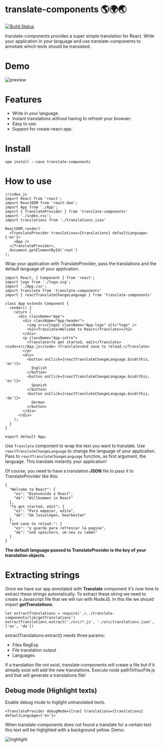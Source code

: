 # translate-components 🌎🌍🌏
[![Build Status](https://travis-ci.org/zamarrowski/translate-components.svg?branch=master)](https://travis-ci.org/zamarrowski/translate-components)

translate-components provides a super simple translation for React. Write your application in your language and use translate-components to annotate which texts should be translated.

# Demo
![preview](https://raw.githubusercontent.com/zamarrowski/translate-components/master/preview.gif)

# Features
* Write in your language.
* Instant translations without having to refresh your browser.
* Easy to use.
* Support for create-react-app.

# Install
```
npm install --save translate-components
```
# How to use
```
//index.js
import React from 'react';
import ReactDOM from 'react-dom';
import App from './App';
import { TranslateProvider } from 'translate-components'
import './index.css';
import translations from './translations.json'

ReactDOM.render(
  <TranslateProvider translations={translations} defaultLanguage={'en'}>
    <App />
  </TranslateProvider>,
  document.getElementById('root')
);
```
Wrap your application with TranslateProvider, pass the translations and the default language of your application.

```
import React, { Component } from 'react';
import logo from './logo.svg';
import './App.css';
import Translate from 'translate-components'
import { reactTranslateChangeLanguage } from 'translate-components'

class App extends Component {
  render() {
    return (
      <div className="App">
        <div className="App-header">
          <img src={logo} className="App-logo" alt="logo" />
          <h2><Translate>Welcome to React</Translate></h2>
        </div>
        <p className="App-intro">
          <Translate>To get started, edit</Translate> <code>src/App.js</code> <Translate>and save to reload.</Translate>
        </p>
        <div>
          <button onClick={reactTranslateChangeLanguage.bind(this, 'en')}>
            English
          </button>
          <button onClick={reactTranslateChangeLanguage.bind(this, 'es')}>
            Spanish
          </button>
          <button onClick={reactTranslateChangeLanguage.bind(this, 'de')}>
            German
          </button>
        </div>
      </div>
    );
  }
}

export default App;
```

Use ```Translate``` component to wrap the text you want to translate.
Use ```reactTranslateChangeLanguage``` to change the language of your application. Pass to ```reactTranslateChangeLanguage``` function, as first argument, the language. This translate instantly your application!

Of course, you need to have a translation **JSON** file to pass it to TranslateProvider like this:
```
{
  "Welcome to React": {
    "es": "Bienvenido a React",
    "de": "Willkommen in React"
  },
  "To get started, edit": {
    "es": "Para empezar, edita",
    "de": "Um loszulegen, bearbeiten"
  },
  "and save to reload.": {
    "es": "y guarda para refrescar la pagina",
    "de": "und speichern, um neu zu laden"
  }
}
```
**The default language passed to TranslateProvider is the key of your translation objects.**

# Extracting strings
Once we have our app annotated with **Translate** component it's now time to extract these strings automatically.
To extract these string we need to create a Javascript file that we will run with NodeJS.
In this file we should import **getTranslations**:
```
let extractTranslations = require('./../translate-components/lib/getTranslations')
extractTranslations.extract('./src/*.js', './src/translations.json', ['es', 'de'])
```
extractTranslations.extract() needs three params:
* Files RegExp
* File translation output
* Languages

If a translation file not exist, translate-components will create a file but if it already exist will add the new translations.
Execute node pathToYourFile.js and that will generate a translations file!

## Debug mode (Highlight texts)
Enable debug mode to higlight untranslated texts.
```
<TranslateProvider debugMode={true} translations={translations} defaultLanguage={'en'}>
```
When translate-components does not found a translate for a certain text this text will be higlighted with a background yellow. Demo:

![highlight](https://raw.githubusercontent.com/zamarrowski/translate-components/master/highlight.gif)

